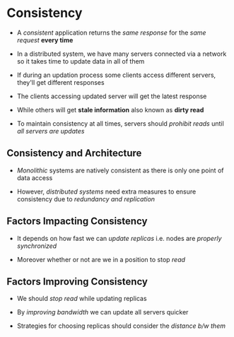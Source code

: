 # Consistency

- A *consistent* application returns the *same response* for the *same request*
**every time**

- In a distributed system, we have many servers connected via a network so it takes
time to update data in all of them

- If during an updation process some clients access different servers, they'll get
different responses

- The clients accessing updated server will get the latest response

- While others will get **stale information** also known as **dirty read**

- To maintain consistency at all times, servers should *prohibit reads* until
*all servers are updates*

## Consistency and Architecture

- *Monolithic* systems are natively consistent as there is only one point of data
access

- However, *distributed systems* need extra measures to ensure consistency due to
*redundancy and replication*

## Factors Impacting Consistency

- It depends on how fast we can *update replicas* i.e. nodes are *properly synchronized*

- Moreover whether or not are we in a position to stop *read*

## Factors Improving Consistency

- We should *stop read* while updating replicas

- By *improving bandwidth* we can update all servers quicker

- Strategies for choosing replicas should consider the *distance b/w them*
